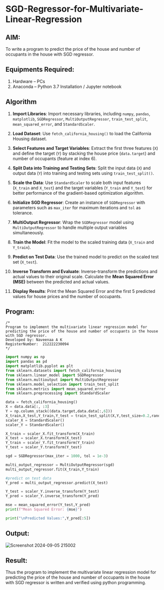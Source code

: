 # SGD-Regressor-for-Multivariate-Linear-Regression

## AIM:
To write a program to predict the price of the house and number of occupants in the house with SGD regressor.

## Equipments Required:
1. Hardware – PCs
2. Anaconda – Python 3.7 Installation / Jupyter notebook

## Algorithm
1. **Import Libraries**: Import necessary libraries, including `numpy`, `pandas`, `matplotlib`, `SGDRegressor`, `MultiOutputRegressor`, `train_test_split`, `mean_squared_error`, and `StandardScaler`.

2. **Load Dataset**: Use `fetch_california_housing()` to load the California Housing dataset.

3. **Select Features and Target Variables**: Extract the first three features (`X`) and define the target (`Y`) by stacking the house price (`data.target`) and number of occupants (feature at index 6).

4. **Split Data into Training and Testing Sets**: Split the input data (`X`) and output data (`Y`) into training and testing sets using `train_test_split()`.

5. **Scale the Data**: Use `StandardScaler` to scale both input features (`X_train` and `X_test`) and the target variables (`Y_train` and `Y_test`) for better performance of the gradient-based optimization algorithm.

6. **Initialize SGD Regressor**: Create an instance of `SGDRegressor` with parameters such as `max_iter` for maximum iterations and `tol` as tolerance.

7. **MultiOutput Regressor**: Wrap the `SGDRegressor` model using `MultiOutputRegressor` to handle multiple output variables simultaneously.

8. **Train the Model**: Fit the model to the scaled training data (`X_train` and `Y_train`).

9. **Predict on Test Data**: Use the trained model to predict on the scaled test set (`X_test`).

10. **Inverse Transform and Evaluate**: Inverse-transform the predictions and actual values to their original scale. Calculate the **Mean Squared Error (MSE)** between the predicted and actual values.

11. **Display Results**: Print the Mean Squared Error and the first 5 predicted values for house prices and the number of occupants.

## Program:
```
/*
Program to implement the multivariate linear regression model for predicting the price of the house and number of occupants in the house with SGD regressor.
Developed by: Naveenaa A K
RegisterNumber:  212222230094
*/
```

```PYTHON
import numpy as np
import pandas as pd
import matplotlib.pyplot as plt
from sklearn.datasets import fetch_california_housing
from sklearn.linear_model import SGDRegressor
from sklearn.multioutput import MultiOutputRegressor
from sklearn.model_selection import train_test_split
from sklearn.metrics import mean_squared_error
from sklearn.preprocessing import StandardScaler

data = fetch_california_housing()
X = data.data[:, :3]
Y = np.column_stack((data.target,data.data[:,6]))
X_train,X_test,Y_train,Y_test = train_test_split(X,Y,test_size=0.2,random_state=42)
scaler_X = StandardScaler()
scaler_Y = StandardScaler()

X_train = scaler_X.fit_transform(X_train)
X_test = scaler_X.transform(X_test)
Y_train = scaler_Y.fit_transform(Y_train)
Y_test = scaler_Y.transform(Y_test)

sgd = SGDRegressor(max_iter = 1000, tol = 1e-3)

multi_output_regressor = MultiOutputRegressor(sgd)
multi_output_regressor.fit(X_train,Y_train)

#predict on test data
Y_pred = multi_output_regressor.predict(X_test)

Y_test = scaler_Y.inverse_transform(Y_test)
Y_pred = scaler_Y.inverse_transform(Y_pred)

mse = mean_squared_error(Y_test,Y_pred)
print(f"Mean Squared Error: {mse}")

print("\nPredicted Values:",Y_pred[:5])
```

## Output:
![Screenshot 2024-09-05 215002](https://github.com/user-attachments/assets/dae860d2-b4c3-4619-8c09-43a6c00e3d7e)


## Result:
Thus the program to implement the multivariate linear regression model for predicting the price of the house and number of occupants in the house with SGD regressor is written and verified using python programming.
